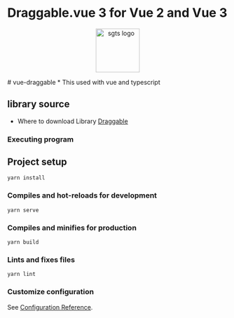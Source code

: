 # Draggable.vue 3 for Vue 2 and Vue 3

<p align="center">
  <a href='https://sortablejs.github.io/vue.draggable.next/#/two-lists'>
    <img width='100' src="https://raw.githubusercontent.com/victorgarciaesgi/vue-chart-3/main/media/logo.svg" alt="sgts logo">
  </a>
</p>
# vue-draggable
* This used with vue and typescript 

## library source
* Where to download Library
[Draggable](https://sortablejs.github.io/vue.draggable.next/#/two-lists)

### Executing program
## Project setup

```
yarn install
```

### Compiles and hot-reloads for development
```
yarn serve
```

### Compiles and minifies for production
```
yarn build
```

### Lints and fixes files
```
yarn lint
```

### Customize configuration
See [Configuration Reference](https://cli.vuejs.org/config/).

